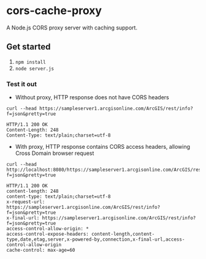 # cors-cache-proxy

A Node.js CORS proxy server with caching support.

## Get started
1. `npm install`
1. `node server.js`


### Test it out
- Without proxy, HTTP response does not have CORS headers
```
curl --head https://sampleserver1.arcgisonline.com/ArcGIS/rest/info?f=json&pretty=true

HTTP/1.1 200 OK
Content-Length: 248
Content-Type: text/plain;charset=utf-8
```

- With proxy, HTTP response contains CORS access headers, allowing Cross Domain browser request
```
curl --head http://localhost:8080/https://sampleserver1.arcgisonline.com/ArcGIS/rest/info?f=json&pretty=true

HTTP/1.1 200 OK
content-length: 248
content-type: text/plain;charset=utf-8
x-request-url: https://sampleserver1.arcgisonline.com/ArcGIS/rest/info?f=json&pretty=true
x-final-url: https://sampleserver1.arcgisonline.com/ArcGIS/rest/info?f=json&pretty=true
access-control-allow-origin: *
access-control-expose-headers: content-length,content-type,date,etag,server,x-powered-by,connection,x-final-url,access-control-allow-origin
cache-control: max-age=60
```